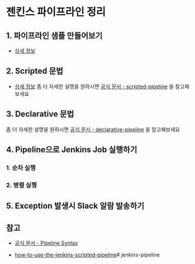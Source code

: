 # 젠킨스 파이프라인 정리

## 1. 파이프라인 샘플 만들어보기

* [상세 정보](https://jojoldu.tistory.com/355)

## 2. Scripted 문법

* [상세 정보](https://jojoldu.tistory.com/356)
좀 더 자세한 설명을 원하시면 [공식 문서 - scripted-pipeline](https://jenkins.io/doc/book/pipeline/syntax/#scripted-pipeline) 을 참고해보세요

## 3. Declarative 문법

좀 더 자세한 설명을 원하시면 [공식 문서 - declarative-pipeline](https://jenkins.io/doc/book/pipeline/syntax/#declarative-pipeline) 을 참고해보세요

## 4. Pipeline으로 Jenkins Job 실행하기

### 1. 순차 실행

### 2. 병렬 실행
 
## 5. Exception 발생시 Slack 알람 발송하기


## 참고

* [공식 문서 - Pipeline Syntax](https://jenkins.io/doc/book/pipeline/syntax/)

* [how-to-use-the-jenkins-scripted-pipeline](https://www.blazemeter.com/blog/how-to-use-the-jenkins-scripted-pipeline)# jenkins-pipeline
